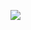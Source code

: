 [![](https://mermaid.ink/img/pako:eNqVks1uwjAQhF9l5UsvRL1zaAVJyo8EagmXKuFg4g1xG-zUdlAR4d1rOyCIqh4a5RBpZ76ZtXMiuWRIhmSnaF3COsoE2GeUjupayQOtYCkNL3hODZdCbyAIntqwxPwTVpjzmqMwD7onggRNU7cwPv2pWKApJYMAFpRX8OiGqM9d9NhHuEEL4SlZrF87VShFwXeNQvbcU3pvC1F6n5ZTAblvuTj2o-27khVCaIWoNh0p9KR3x4nTBAWDvYs8cNo3x8KoI0Rc19RYvHK0udzCW4MN9lhL2cJLupQdSNuwyzj2Y5_R7TjpHRN6_SwC_Oba6Ouqk1vB6W1RDQpz5AfUXYzoXdW909WZpbFS0nf-kNvgy3UGanuUsmK6ZwYLVxyvjMgxYJ5GaGyMBn_Hwvw-m5tl-h8LGZA9KrsCsz_iyQEyYkrcY0aG9pNhQZvKZCQTZyttakYNxowbqciwoJXGAaGNkclR5GRoVINXUcSp_a_3F9X5B_jp_rs)](https://mermaid-js.github.io/mermaid-live-editor/edit#pako:eNqVks1uwjAQhF9l5UsvRL1zaAVJyo8EagmXKuFg4g1xG-zUdlAR4d1rOyCIqh4a5RBpZ76ZtXMiuWRIhmSnaF3COsoE2GeUjupayQOtYCkNL3hODZdCbyAIntqwxPwTVpjzmqMwD7onggRNU7cwPv2pWKApJYMAFpRX8OiGqM9d9NhHuEEL4SlZrF87VShFwXeNQvbcU3pvC1F6n5ZTAblvuTj2o-27khVCaIWoNh0p9KR3x4nTBAWDvYs8cNo3x8KoI0Rc19RYvHK0udzCW4MN9lhL2cJLupQdSNuwyzj2Y5_R7TjpHRN6_SwC_Oba6Ouqk1vB6W1RDQpz5AfUXYzoXdW909WZpbFS0nf-kNvgy3UGanuUsmK6ZwYLVxyvjMgxYJ5GaGyMBn_Hwvw-m5tl-h8LGZA9KrsCsz_iyQEyYkrcY0aG9pNhQZvKZCQTZyttakYNxowbqciwoJXGAaGNkclR5GRoVINXUcSp_a_3F9X5B_jp_rs)
